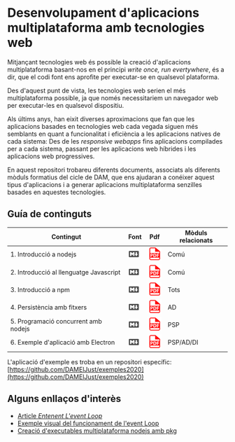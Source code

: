 # Desenvolupament d'aplicacions multiplataforma amb tecnologies web

Mitjançant tecnologies web és possible la creació d'aplicacions multiplataforma basant-nos en el principi *write once, run evertywhere*, és a dir, que el codi font ens aprofite per executar-se en qualsevol plataforma.

Des d'aquest punt de vista, les tecnologies web serien el més multiplataforma possible, ja que només necessitariem un navegador web per executar-les en qualsevol dispositiu. 

Als últims anys, han eixit diverses aproximacions que fan que les aplicacions basades en tecnologies web cada vegada siguen més semblants en quant a funcionalitat i eficiència a les aplicacions natives de cada sistema: Des de les *responsive webapps* fins aplicacions compilades per a cada sistema, passant per les aplicacions web híbrides i les aplicacions web progressives.

En aquest repositori trobareu diferents documents, associats als diferents mòduls formatius del cicle de DAM, que ens ajudaran a conéixer aquest tipus d'aplicacions i a generar aplicacions multiplataforma senzilles basades en aquestes tecnologíes.

## Guía de continguts

| Contingut | Font | Pdf | Mòduls relacionats |
|-----------|------|-----|--------------------|
| 1. Introducció a nodejs | [![](img/md.png)](fonts/1_Nodejs-Intro.md) | [![](img/pdf.png)](pdf/) | Comú |
| 2. Introducció al llenguatge Javascript | [![](img/md.png)](fonts/2_intro-js.md) | [![](img/pdf.png)](pdf/2_intro-js.pdf) | Comú |
| 3. Introducció a npm | [![](img/md.png)](fonts/3_introNpm.md) | [![](img/pdf.png)](pdf/3_introNpm.pdf) | Tots |
| 4. Persistència amb fitxers | [![](img/md.png)](fonts/4_PersistenciaFitxersNode.md) | [![](img/pdf.png)](pdf/4_PersistenciaFitxersNode.pdf) | AD |
| 5. Programació concurrent amb nodejs | [![](img/md.png)](fonts/5_Concurrencia_nodejs.md) | [![](img/pdf.png)](pdf/5_Concurrencia_nodejs.pdf) | PSP |
| 6. Exemple d'aplicació amb Electron |  [![](img/md.png)](fonts/6_ExempleAppHTML5_AD.md ) | [![](img/pdf.png)](pdf/6_ExempleAppHTML5_AD.pdf) | PSP/AD/DI |

L'aplicació d'exemple es troba en un repositori específic: [https://github.com/DAMElJust/exemples2020](https://github.com/DAMElJust/exemples2020)

## Alguns enllaços d'interès

* [Article *Entenent L'event Loop*](https://aprendiendo-nodejs.blogspot.com/2017/07/entendiendo-el-event-loop.html)
* [Exemple visual del funcionament de l'event Loop](https://dev.to/lydiahallie/javascript-visualized-event-loop-3dif)
* [Creació d'executables multiplataforma nodejs amb pkg](https://medium.com/@jamomani/run-node-app-as-single-executable-file-on-windows-mac-or-linux-d4e9a98ef6fd)


